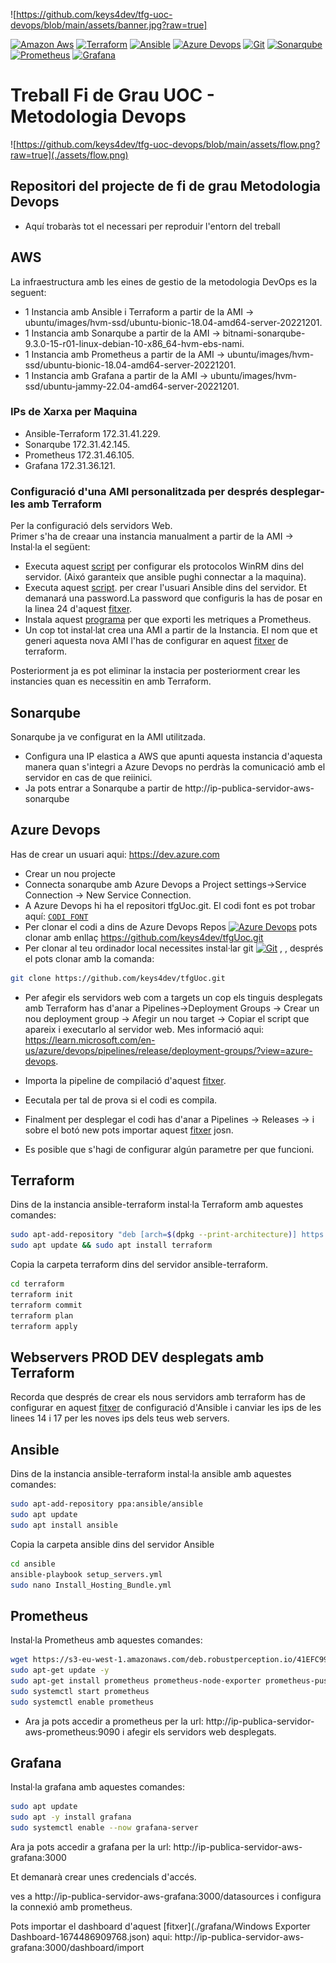 ![https://github.com/keys4dev/tfg-uoc-devops/blob/main/assets/banner.jpg?raw=true]

[![Amazon Aws](https://img.shields.io/badge/-Amazon%20Aws-grey?style=flat-square&logo=amazonaws)](https://aws.amazon.com/)
[![Terraform](https://img.shields.io/badge/-Terraform-grey?style=flat-square&logo=terraform)](https://www.terraform.io/) 
[![Ansible](https://img.shields.io/badge/-Ansible-grey?style=flat-square&logo=ansible)](https://www.ansible.com/)
[![Azure Devops](https://img.shields.io/badge/-Azure%20Devops-grey?style=flat-square&logo=azuredevops)](https://dev.azure.com/)
[![Git](https://img.shields.io/badge/-git-grey?style=flat-square&logo=git)](https://git-scm.com/)
[![Sonarqube](https://img.shields.io/badge/-Sonarqube-grey?style=flat-square&logo=sonarqube)](https://www.sonarsource.com/products/sonarqube/)
[![Prometheus](https://img.shields.io/badge/-Prometheus-grey?style=flat-square&logo=prometheus)](https://prometheus.io/) 
[![Grafana](https://img.shields.io/badge/-grafana-grey?style=flat-square&logo=grafana)](https://grafana.com/)



# Treball Fi de Grau UOC - Metodologia Devops
![https://github.com/keys4dev/tfg-uoc-devops/blob/main/assets/flow.png?raw=true](./assets/flow.png)

## Repositori del projecte de fi de grau Metodologia Devops
 * Aquí trobaràs tot el necessari per reproduir l'entorn del treball

## AWS

 La infraestructura amb les eines de gestio de la metodologia DevOps es la seguent:
 * 1 Instancia amb Ansible i Terraform a partir de la AMI -> ubuntu/images/hvm-ssd/ubuntu-bionic-18.04-amd64-server-20221201. 
 * 1 Instancia amb Sonarqube a partir de la AMI -> bitnami-sonarqube-9.3.0-15-r01-linux-debian-10-x86_64-hvm-ebs-nami. 
 * 1 Instancia amb Prometheus a partir de la AMI -> ubuntu/images/hvm-ssd/ubuntu-bionic-18.04-amd64-server-20221201. 
 * 1 Instancia amb Grafana a partir de la AMI -> ubuntu/images/hvm-ssd/ubuntu-jammy-22.04-amd64-server-20221201. 

### IPs de Xarxa per Maquina
* Ansible-Terraform  172.31.41.229. 
* Sonarqube          172.31.42.145. 
* Prometheus         172.31.46.105. 
* Grafana            172.31.36.121. 

### Configuració d'una AMI personalitzada per després desplegar-les amb Terraform
Per la configuració dels servidors Web.    
Primer s'ha de creaar una instancia manualment a partir de la AMI ->
Instal·la el següent:

* Executa aquest [script](./Web-Servers-Requisites/ConfigureRemotingForAnsible.ps1) per configurar els protocolos WinRM dins del servidor. (Aixó garanteix que ansible pughi connectar a la maquina).
* Executa aquest [script](./Web-Servers-Requisites/create_user_ansible.ps1). per crear l'usuari Ansible dins del servidor. Et demanará una password.La password que configuris la has de posar en la linea 24 d'aquest [fitxer](./ansible/hosts).
* Instala aquest [programa](.//Web-Servers-Requisites/windows_exporter-0.16.0-amd64.msi) per que exporti les metriques a Prometheus. 
* Un cop tot instal·lat crea una AMI a partir de la Instancia. El nom que et generi aquesta nova AMI l'has de configurar en aquest [fitxer](./terraform/terraform.tfvars) de terraform.

Posteriorment ja es pot eliminar la instacia per posteriorment crear les instancies quan es necessitin en amb Terraform.

## Sonarqube
Sonarqube ja ve configurat en la AMI utilitzada.
* Configura una IP elastica a AWS que apunti aquesta instancia d'aquesta manera quan s'integri a Azure Devops no perdràs la comunicació amb el servidor en cas de que reiinici.
* Ja pots entrar a Sonarqube a partir de http://ip-publica-servidor-aws-sonarqube

## Azure Devops

Has de crear un usuari aqui: https://dev.azure.com
* Crear un nou projecte
* Connecta sonarqube amb Azure Devops a Project settings->Service Connection -> New Service Connection.
* A Azure Devops hi ha el repositori tfgUoc.git. El codi font es pot trobar aquí:  [`CODI FONT`](./codi-prova)
* Per clonar el codi a dins de Azure Devops Repos [![Azure Devops](https://img.shields.io/badge/-Azure%20Devops-grey?style=flat-square&logo=azuredevops)](https://dev.azure.com/) pots clonar amb enllaç https://github.com/keys4dev/tfgUoc.git
* Per clonar al teu ordinador local necessites instal·lar git [![Git](https://img.shields.io/badge/-git-grey?style=flat-square&logo=git)](https://git-scm.com/) , , després el pots clonar amb la comanda:
```bash
git clone https://github.com/keys4dev/tfgUoc.git
```

* Per afegir els servidors web com a targets un cop els tinguis desplegats amb Terraform has d'anar a Pipelines->Deployment Groups -> Crear un nou deployment group -> Afegir un nou target -> Copiar el script que apareix i executarlo al servidor web.
Mes informació aqui: https://learn.microsoft.com/en-us/azure/devops/pipelines/release/deployment-groups/?view=azure-devops. 

* Importa la pipeline de compilació d'aquest [fitxer](./azure-devops/build-ASP.NET.yml).  

* Eecutala per tal de prova si el codi es compila.  

* Finalment per desplegar el codi has d'anar a Pipelines -> Releases -> i sobre el botó new pots importar aquest [fitxer](./azure-devops/AWS-CD.json) josn.  

* Es posible que s'hagi de configurar algún parametre per que funcioni.  

## Terraform
Dins de la instancia ansible-terraform instal·la Terraform amb aquestes comandes:

```bash
sudo apt-add-repository "deb [arch=$(dpkg --print-architecture)] https://apt.releases.hashicorp.com $(lsb_release -cs) main"
sudo apt update && sudo apt install terraform
```

Copia la carpeta terraform dins del servidor ansible-terraform.

```bash
cd terraform
terraform init
terraform commit
terraform plan
terraform apply
```

## Webservers PROD DEV desplegats amb Terraform

Recorda que després de crear els nous servidors amb terraform has de configurar en aquest [fitxer](./ansible/hosts) de configuració d'Ansible i canviar les ips de les linees 14 i 17 per les noves ips dels teus web servers.

## Ansible
Dins de la instancia ansible-terraform instal·la ansible amb aquestes comandes:

```bash
sudo apt-add-repository ppa:ansible/ansible
sudo apt update
sudo apt install ansible
```

Copia la carpeta ansible dins del servidor Ansible
```bash
cd ansible
ansible-playbook setup_servers.yml
sudo nano Install_Hosting_Bundle.yml
```

## Prometheus
Instal·la Prometheus amb aquestes comandes:
```bash
wget https://s3-eu-west-1.amazonaws.com/deb.robustperception.io/41EFC99D.gpg | sudo apt-key add -
sudo apt-get update -y
sudo apt-get install prometheus prometheus-node-exporter prometheus-pushgateway prometheus-alertmanager-y
sudo systemctl start prometheus
sudo systemctl enable prometheus
```
* Ara ja pots accedir a prometheus per la url: http://ip-publica-servidor-aws-prometheus:9090 i afegir els servidors web desplegats.

## Grafana
Instal·la grafana amb aquestes comandes:
```bash
sudo apt update
sudo apt -y install grafana
sudo systemctl enable --now grafana-server
```
Ara ja pots accedir a grafana per la url: http://ip-publica-servidor-aws-grafana:3000

Et demanarà crear unes credencials d'accés.

ves a http://ip-publica-servidor-aws-grafana:3000/datasources i configura la connexió amb prometheus.

Pots importar el dashboard d'aquest [fitxer](./grafana/Windows Exporter Dashboard-1674486909768.json) aqui: http://ip-publica-servidor-aws-grafana:3000/dashboard/import





